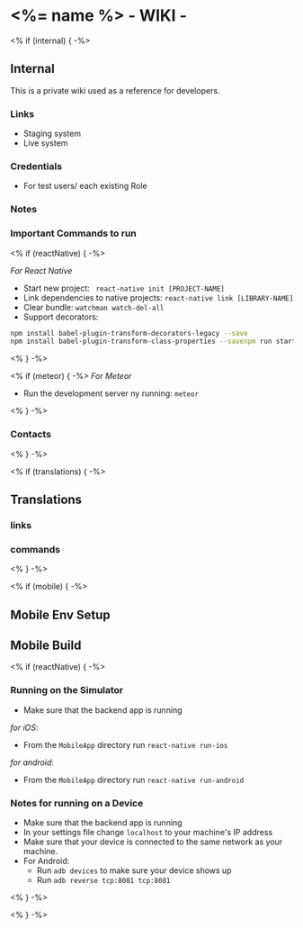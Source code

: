 # <%= name %> - WIKI -

<% if (internal) { -%>
## Internal
This is a private wiki used as a reference for developers.
<!--Here you can write all specific commands and notes that you need to share with all committers of this project-->

### Links
* Staging system
* Live system

### Credentials
<!--access credentials-->
* For  test users/ each existing Role

### Notes
<!--internal notes to developers-->

### Important Commands to run
<!--Important Commands to run with a short description of the context-->
<% if (reactNative) { -%>

_For React Native_
- Start new project: ``` react-native init [PROJECT-NAME]```
- Link dependencies to native projects: ```react-native link [LIBRARY-NAME]```
- Clear bundle: ```watchman watch-del-all```
- Support decorators:
```bash
npm install babel-plugin-transform-decorators-legacy --save
npm install babel-plugin-transform-class-properties --savenpm run start
```

<% } -%>

<% if (meteor) { -%>
_For Meteor_
- Run the development server ny running: ```meteor```

<% } -%>


### Contacts
<!--How to contact the responsible person for this project -->
<% } -%>

<% if (translations) { -%>
## Translations
<!--Where are the translation documents and how to generate translation files-->
### links
### commands
<% } -%>

<% if (mobile) { -%>
## Mobile Env Setup
<!--All about mobile env: certificates, SDK, special config...-->
## Mobile Build
<!--Notes on how to build the app -->

<% if (reactNative) { -%>

### Running on the Simulator
- Make sure that the backend app is running

_for iOS_:
- From the `MobileApp` directory run `react-native run-ios`

_for android_:
- From the `MobileApp` directory run `react-native run-android`

### Notes for running on a Device
- Make sure that the backend app is running
- In your settings file change `localhost` to your machine's IP address
- Make sure that your device is connected to the same network as your machine.
- For Android: 
  - Run `adb devices` to make sure your device shows up
  - Run `adb reverse tcp:8081 tcp:8081`



<% } -%>



<% } -%>
